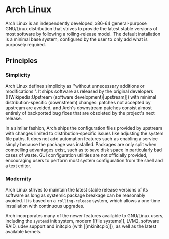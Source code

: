 # Arch Linux

Arch Linux is an independently developed, x86-64 general-purpose GNU/Linux distribution that strives to provide the latest stable versions of most software by following a rolling-release model. The default installation is a minimal base system, configured by the user to only add what is purposely required. 

## Principles

### Simplicity

Arch Linux defines simplicity as ''without unnecessary additions or modifications''. It ships software as released by the original developers ([[Wikipedia:Upstream (software development)|upstream]]) with minimal distribution-specific (downstream) changes: patches not accepted by upstream are avoided, and Arch's downstream patches consist almost entirely of backported bug fixes that are obsoleted by the project's next release.

In a similar fashion, Arch ships the configuration files provided by upstream with changes limited to distribution-specific issues like adjusting the system file paths. It does not add automation features such as enabling a service simply because the package was installed. Packages are only split when compelling advantages exist, such as to save disk space in particularly bad cases of waste. GUI configuration utilities are not officially provided, encouraging users to perform most system configuration from the shell and a text editor.

### Modernity

Arch Linux strives to maintain the latest stable release versions of its software as long as systemic package breakage can be reasonably avoided. It is based on a `rolling-release` system, which allows a one-time installation with continuous upgrades.

Arch incorporates many of the newer features available to GNU/Linux users, including the `systemd` init system, modern [[file systems]], LVM2, software RAID, udev support and initcpio (with [[mkinitcpio]]), as well as the latest available kernels.